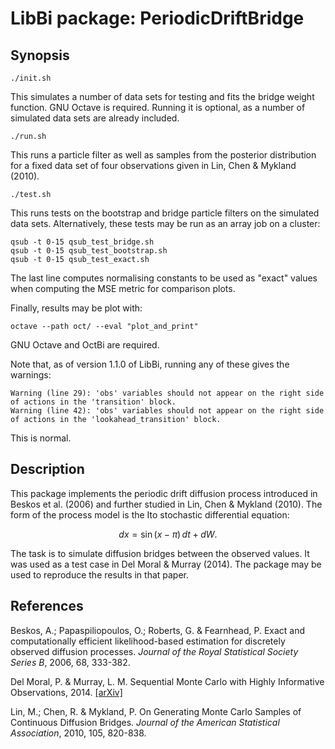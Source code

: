 LibBi package: PeriodicDriftBridge
==================================

Synopsis
--------

    ./init.sh

This simulates a number of data sets for testing and fits the bridge weight
function. GNU Octave is required. Running it is optional, as a number of
simulated data sets are already included.

    ./run.sh
    
This runs a particle filter as well as samples from the posterior distribution
for a fixed data set of four observations given in Lin, Chen & Mykland (2010).

    ./test.sh

This runs tests on the bootstrap and bridge particle filters on the simulated
data sets. Alternatively, these tests may be run as an array job on a cluster:

    qsub -t 0-15 qsub_test_bridge.sh
    qsub -t 0-15 qsub_test_bootstrap.sh
    qsub -t 0-15 qsub_test_exact.sh

The last line computes normalising constants to be used as "exact" values
when computing the MSE metric for comparison plots.

Finally, results may be plot with:

    octave --path oct/ --eval "plot_and_print"

GNU Octave and OctBi are required.
    
Note that, as of version 1.1.0 of LibBi, running any of these gives the
warnings:

    Warning (line 29): 'obs' variables should not appear on the right side of actions in the 'transition' block.
    Warning (line 42): 'obs' variables should not appear on the right side of actions in the 'lookahead_transition' block.

This is normal.


Description
-----------

This package implements the periodic drift diffusion process introduced in
Beskos et al. (2006) and further studied in Lin, Chen & Mykland (2010). The
form of the process model is the Ito stochastic differential
equation:

$$dx=\sin(x-\pi)\, dt+dW.$$

The task is to simulate diffusion bridges between the observed values. It was
used as a test case in Del Moral & Murray (2014). The package may be used to
reproduce the results in that paper.


References
----------

Beskos, A.; Papaspiliopoulos, O.; Roberts, G. & Fearnhead, P. Exact and
computationally efficient likelihood-based estimation for discretely observed
diffusion processes. *Journal of the Royal Statistical Society Series B*,
2006, 68, 333-382.

Del Moral, P. & Murray, L. M. Sequential Monte Carlo with Highly Informative
Observations, 2014. [\[arXiv\]](http://arxiv.org/abs/1405.4081)

Lin, M.; Chen, R. & Mykland, P. On Generating Monte Carlo Samples of
Continuous Diffusion Bridges. *Journal of the American Statistical
Association*, 2010, 105, 820-838.
